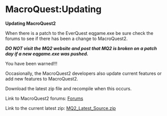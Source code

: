 # MacroQuest:Updating

**Updating MacroQuest2**

When there is a patch to the EverQuest eqgame.exe be sure check the forums to see if there has been a change to MacroQuest2.

_**DO NOT visit the MQ2 website and post that MQ2 is broken on a patch day if a new eqgame.exe was pushed.**_

You have been warned!!!

Occasionally, the MacroQuest2 developers also update current features or add new features to MacroQuest2.

Download the latest zip file and recompile when this occurs.

Link to MacroQuest2 forums: [Forums](https://macroquest2.com/phpBB3/)

Link to the current latest zip: [MQ2\_Latest\_Source.zip](https://macroquest2.com/main.php?p=download&product=mq2)

